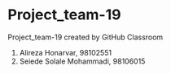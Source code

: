 # Project_team-19
Project_team-19 created by GitHub Classroom
1. Alireza Honarvar, 98102551
2. Seiede Solale Mohammadi, 98106015
